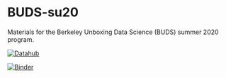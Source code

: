# BUDS-su20
Materials for the Berkeley Unboxing Data Science (BUDS) summer 2020 program.


 [![Datahub](https://img.shields.io/badge/Launch-UCB%20Datahub-blue.svg)](https://datahub.berkeley.edu/hub/user-redirect/git-pull?repo=https%3A%2F%2Fgithub.com%2Fds-modules%2FBUDS-su20)

[![Binder](https://mybinder.org/badge_logo.svg)](https://mybinder.org/v2/gh/ds-modules/BUDS_su20/master)


